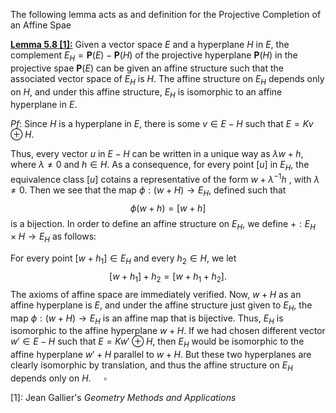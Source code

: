 The following lemma acts as and definition for the Projective Completion of an Affine Spae

<ins><strong>Lemma 5.8 [1]:</strong></ins>  Given a vector space $E$ and a hyperplane $H$ in $E$, the complement $E_H = \mathbf{P}(E) -\mathbf{P}(H$) of the projective hyperplane $\mathbf{P}(H)$  in the projective spae $\mathbf{P}(E)$ can be given an affine structure such that the associated vector space of $E_H$ is $H$. The affine structure on $E_H$ depends only on $H$, and under this affine structure, $E_H$ is isomorphic to an affine hyperplane in $E$.

$Pf:$ 
Since $H$ is a hyperplane in $E$, there is some $v \in E - H$ such that $E = Kv \oplus H$. 

Thus, every vector $u$ in $E - H$ can be written in a unique way as $\lambda w + h$, where $\lambda \neq 0$ and $h \in H$. As a consequence, for every point $[u]$ in $E_H$, the equivalence class $[u]$ cotains a representative of the form $w + \lambda ^{-1} h$ , with $\lambda \neq 0$. Then we see that the map $\phi: (w+H) \to E_H$, defined such that
$$
\phi(w + h) = [w+h]
$$
is a bijection. In order to define an affine structure on $E_H$, we define $+: E_H \times H \to E_H$ as follows:

For every point $[w + h_{1}] \in E_{H}$ and every $h_2 \in H$, we let
$$ [w + h_1] + h_{2} = [w +h_{1} + h_{2}].$$
The axioms of affine space are immediately verified. Now, $w + H$ as an affine hyperplane is $E$, and under the affine structure just given to $E_H$, the map $\phi: (w+H) \to E_{H}$ is an affine map that is bijective. Thus, $E_H$ is isomorphic to the affine hyperplane $w +H$. If we had chosen different vector $w' \in E -H$ such that $E=Kw' \oplus H$, then $E_H$ would be isomorphic to the affine hyperplane $w' + H$ parallel to $w +H$. But these two hyperplanes are clearly isomorphic by translation, and thus the affine structure on $E_H$ depends only on $H$. $\quad \square$

[1]:  Jean Gallier's _Geometry Methods and Applications_